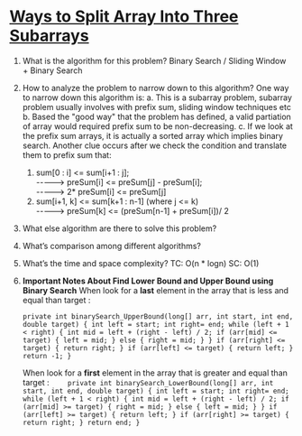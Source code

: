 # [Ways to Split Array Into Three Subarrays](https://leetcode.com/problems/ways-to-split-array-into-three-subarrays/)
1. What is the algorithm for this problem? 
   Binary Search / Sliding Window + Binary Search
2. How to analyze the problem to narrow down to this algorithm?
   One way to narrow down this algorithm is:
   a. This is a subarray problem, subarray problem usually involves with prefix sum, sliding window techniques etc
   b. Based the "good way" that the problem has defined, a valid partiation of array would required prefix sum to be non-decreasing.
   c. If we look at the prefix sum arrays, it is actually a sorted array which implies binary search.
   Another clue occurs after we check the condition and translate them to prefix sum that: 
   1. sum[0 : i] <= sum[i+1 : j];  
   		-----> preSum[i] <= preSum[j] - preSum[i];  
   		-----> 2* preSum[i] <= preSum[j] 
   2. sum[i+1, k] <= sum[k+1 : n-1]   (where j <= k)     
   		-----> preSum[k] <= (preSum[n-1] + preSum[i])/ 2

3. What else algorithm are there to solve this problem?

4. What’s comparison among different algorithms?

5. What’s the time and space complexity? 
	TC: O(n * logn)
	SC: O(1)

6. **Important Notes About Find Lower Bound and Upper Bound using Binary Search**
	When look for a **last** element in the array that is less and equal than target : 

	`private int binarySearch_UpperBound(long[] arr, int start, int end, double target) {
        int left = start;
        int right= end;
        while (left + 1 < right) {
            int mid = left + (right - left) / 2;
            if (arr[mid] <= target) {
                left = mid;
            } else {
                right = mid;
            }
        }
        if (arr[right] <= target) {
            return right;
        }
        if (arr[left] <= target) {
            return left;
        }
        return -1;
    }`

    When look for a **first** element in the array that is greater and equal than target :
    `    private int binarySearch_LowerBound(long[] arr, int start, int end, double target) {
        int left = start;
        int right= end;
        while (left + 1 < right) {
            int mid = left + (right - left) / 2;
            if (arr[mid] >= target) {
                right = mid;
            } else {
                left = mid;
            }
        }
        if (arr[left] >= target) {
            return left;
        }
        if (arr[right] >= target) {
            return right;
        }
        return end;
    }`

